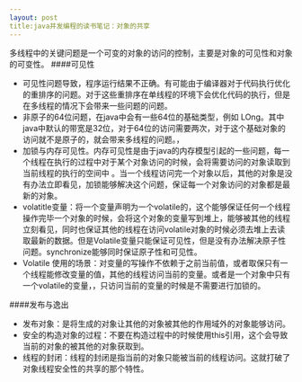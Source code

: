 ```yaml
---
layout: post
title:java并发编程的读书笔记：对象的共享
---
```


多线程中的关键问题是一个可变的对象的访问的控制，主要是对象的可见性和对象的可变性。
####可见性
- 可见性问题导致，程序运行结果不正确。有可能由于编译器对于代码执行优化的重排序的问题。对于这些重排序在单线程的环境下会优化代码的执行，但是在多线程的情况下会带来一些问题的问题。
- 非原子的64位问题，在java中会有一些64位的基础类型，例如 LOng。其中java中默认的带宽是32位，对于64位的访问需要两次，对于这个基础对象的访问就不是原子的，就会带来多线程的问题。，
- 加锁与内存可见性。内存可见性是由于java的内存模型引起的一些问题，每一个线程在执行的过程中对于某个对象访问的时候，会将需要访问的对象读取到当前线程的执行的空间中 。当一个线程访问完一个对象以后，其他的对象是没有办法立即看见，加锁能够解决这个问题，保证每一个对象访问的对象都是最新的对象。
- volatitle变量：将一个变量声明为一个volatile的，这个能够保证任何一个线程操作完毕一个对象的时候，会将这个对象的变量写到堆上，能够被其他的线程立刻看见，同时也保证其他的线程在访问volatile对象的时候必须去堆上去读取最新的数据。但是Volatile变量只能保证可见性，但是没有办法解决原子性问题。synchronize能够同时保证原子性和可见性。
- Volatile 使用的场景：对变量的写操作不依赖于之前当前值，或者取保只有一个线程能修改变量的值，其他的线程访问当前的变量。或者是一个对象中只有一个volatile的变量，，只访问当前的变量的时候是不需要进行加锁的。

####发布与逸出
- 发布对象：是将生成的对象让其他的对象被其他的作用域外的对象能够访问。
- 安全的构造对象的过程：不要在构造过程中的时候使用this引用，这个会导致当前的对象的被其他的对象获取到。
- 线程的封闭：线程的封闭是指当前的对象只能被当前的线程访问。这就打破了对象线程安全性的共享的那个特性。

 